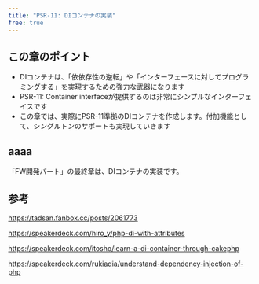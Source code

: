 ```yaml
---
title: "PSR-11: DIコンテナの実装"
free: true
---
```


## この章のポイント

* DIコンテナは、「依依存性の逆転」や「インターフェースに対してプログラミングする」を実現するための強力な武器になります
* PSR-11: Container interfaceが提供するのは非常にシンプルなインターフェイスです
* この章では、実際にPSR-11準拠のDIコンテナを作成します。付加機能として、シングルトンのサポートも実現していきます

## aaaa



「FW開発パート」の最終章は、DIコンテナの実装です。

## 参考

https://tadsan.fanbox.cc/posts/2061773

https://speakerdeck.com/hiro_y/php-di-with-attributes

https://speakerdeck.com/itosho/learn-a-di-container-through-cakephp

https://speakerdeck.com/rukiadia/understand-dependency-injection-of-php
